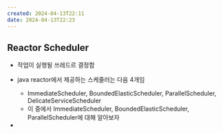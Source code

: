 ```yaml
---
created: 2024-04-13T22:11
date: 2024-04-13T22:23
---
```

## Reactor Scheduler
- 작업이 실행될 쓰레드르 결정함
- java reactor에서 제공하는 스케줄러는 다음 4개임
	- ImmediateScheduler, BoundedElasticScheduler, ParallelScheduler, DelicateServiceScheduler
	- 이 중에서 ImmediateScheduler, BoundedElasticScheduler, ParallelScheduler에 대해 알아보자

- 